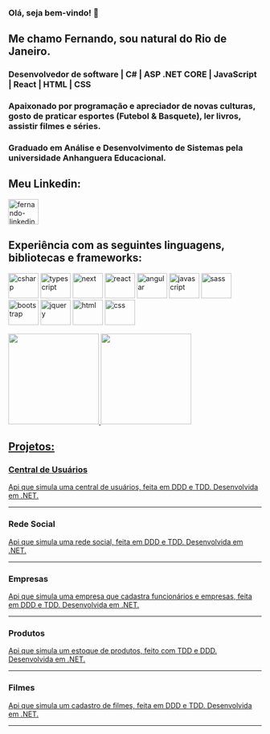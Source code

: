 ### Olá, seja bem-vindo! 👋

## Me chamo Fernando, sou natural do Rio de Janeiro.

### Desenvolvedor de software | C# | ASP .NET CORE | JavaScript | React | HTML | CSS

### Apaixonado por programação e apreciador de novas culturas, gosto de praticar esportes (Futebol & Basquete), ler livros, assistir filmes e séries.

### Graduado em Análise e Desenvolvimento de Sistemas pela universidade Anhanguera Educacional.

## Meu Linkedin:
<a href="https://www.linkedin.com/in/fernando-borel-devfer/" target="_blank">
  <img align="center" alt="fernando-linkedin" height="50" width="60" src="https://cdn.jsdelivr.net/gh/devicons/devicon/icons/linkedin/linkedin-original.svg"/>
</a>
  

## Experiência com as seguintes linguagens, bibliotecas e frameworks:
<img src="https://cdn.jsdelivr.net/gh/devicons/devicon/icons/csharp/csharp-original.svg" height="50" width="60" title="C#" alt="csharp"></img>
<img src="https://cdn.jsdelivr.net/gh/devicons/devicon/icons/typescript/typescript-original.svg" height="50" width="60" title="Typescript" alt="typescript"></img>
<img src="https://cdn.jsdelivr.net/gh/devicons/devicon/icons/nextjs/nextjs-original.svg" height="50" width="60" title="Next" alt="next"></img>
<img src="https://cdn.jsdelivr.net/gh/devicons/devicon/icons/react/react-original-wordmark.svg" height="50" width="60" title="React" alt="react"></img>
<img src="https://cdn.jsdelivr.net/gh/devicons/devicon/icons/angularjs/angularjs-original.svg" height="50" width="60" title="Angular" alt="angular"></img>
<img src="https://cdn.jsdelivr.net/gh/devicons/devicon/icons/javascript/javascript-original.svg" height="50" width="60" title="Javascript" alt="javascript"></img>
<img src="https://cdn.jsdelivr.net/gh/devicons/devicon/icons/sass/sass-original.svg" height="50" width="60" title="Sass" alt="sass"></img>
<img src="https://cdn.jsdelivr.net/gh/devicons/devicon/icons/bootstrap/bootstrap-plain-wordmark.svg" height="50" width="60" title="Bootstrap" alt="bootstrap"></img>
<img src="https://cdn.jsdelivr.net/gh/devicons/devicon/icons/jquery/jquery-original-wordmark.svg" height="50" width="60" title="Jquery" alt="jquery"></img>
<img src="https://cdn.jsdelivr.net/gh/devicons/devicon/icons/html5/html5-original-wordmark.svg" height="50" width="60" title="Html" alt="html"></img>
<img src="https://cdn.jsdelivr.net/gh/devicons/devicon/icons/css3/css3-original-wordmark.svg" height="50" width="60" title="Css" alt="css"></img>

<div>
  <a href="https://github.com/fernandoborel">
  <img height="180em" src="https://github-readme-stats.vercel.app/api?username=fernandoborel&show_icons=true&theme=radical&include_all_commits=true&count_private=true"/>
  <img height="180em" src="https://github-readme-stats.vercel.app/api/top-langs/?username=fernandoborel&layout=compact&langs_count=16&theme=radical"/>
</div>


## Projetos:
<div>
    <h3>Central de Usuários</h3>
    <a href="https://github.com/fernandoborel/CentralDeUsuarios">
        <p>Api que simula uma central de usuários, feita em DDD e TDD. Desenvolvida em .NET.</p>
    </a>
</div>

<hr/>

<div>
    <h3>Rede Social</h3>
    <a href="https://github.com/fernandoborel/RedeSocial.Api"><p>Api que simula uma rede social, feita em DDD e TDD. Desenvolvida em .NET.</p></a>
</div>

<hr/>

<div>
  <h3>Empresas</h3>
  <a href="https://github.com/fernandoborel/ApiEmpresas"><p>Api que simula uma empresa que cadastra funcionários e empresas, feita em DDD e TDD. Desenvolvida em .NET.</p></a>
</div>

<hr/>
  
  
<div>
    <h3>Produtos</h3>
    <a href="https://github.com/fernandoborel/Produtos.Api"><p>Api que simula um estoque de produtos, feito com TDD e DDD. Desenvolvida em .NET.</p></a>  
</div>

<hr/>

<div>
    <h3>Filmes</h3>
    <a href="https://github.com/fernandoborel/Filmes.Api">
        <p>Api que simula um cadastro de filmes, feita em DDD e TDD. Desenvolvida em .NET.</p>
    </a>
</div>

<hr/>


<!--
**fernandoborel/fernandoborel** is a ✨ _special_ ✨ repository because its `README.md` (this file) appears on your GitHub profile.

Here are some ideas to get you started:

- 🔭 I’m currently working on ...
- 🌱 I’m currently learning ...
- 👯 I’m looking to collaborate on ...
- 🤔 I’m looking for help with ...
- 💬 Ask me about ...
- 📫 How to reach me: ...
- 😄 Pronouns: ...
- ⚡ Fun fact: ...
-->
